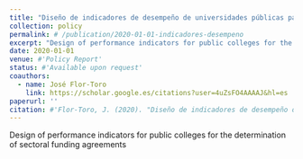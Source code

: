 ```yaml
---
title: "Diseño de indicadores de desempeño de universidades públicas para la determinación de acuerdos de desempeño con el Sector Educación (in Spanish)"
collection: policy
permalink: # /publication/2020-01-01-indicadores-desempeno
excerpt: "Design of performance indicators for public colleges for the determination of sectoral funding agreements"
date: 2020-01-01
venue: #'Policy Report'
status: #'Available upon request'
coauthors:
  - name: José Flor-Toro
    link: https://scholar.google.es/citations?user=4uZsFO4AAAAJ&hl=es
paperurl: ''
citation: #'Flor-Toro, J. (2020). "Diseño de indicadores de desempeño de universidades públicas para la determinación de acuerdos de desempeño con el Sector Educación." Policy Report.'
---
```

Design of performance indicators for public colleges for the determination of sectoral funding agreements


